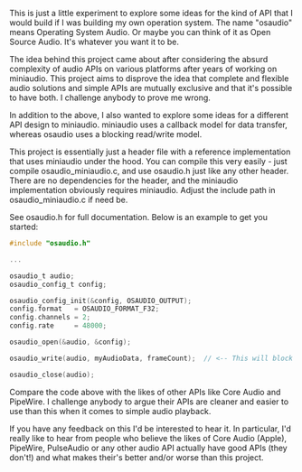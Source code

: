 This is just a little experiment to explore some ideas for the kind of API that I would build if I
was building my own operation system. The name "osaudio" means Operating System Audio. Or maybe you
can think of it as Open Source Audio. It's whatever you want it to be.

The idea behind this project came about after considering the absurd complexity of audio APIs on
various platforms after years of working on miniaudio. This project aims to disprove the idea that
complete and flexible audio solutions and simple APIs are mutually exclusive and that it's possible
to have both. I challenge anybody to prove me wrong.

In addition to the above, I also wanted to explore some ideas for a different API design to
miniaudio. miniaudio uses a callback model for data transfer, whereas osaudio uses a blocking
read/write model.

This project is essentially just a header file with a reference implementation that uses miniaudio
under the hood. You can compile this very easily - just compile osaudio_miniaudio.c, and use
osaudio.h just like any other header. There are no dependencies for the header, and the miniaudio
implementation obviously requires miniaudio. Adjust the include path in osaudio_miniaudio.c if need
be.

See osaudio.h for full documentation. Below is an example to get you started:

```c
#include "osaudio.h"

...

osaudio_t audio;
osaudio_config_t config;

osaudio_config_init(&config, OSAUDIO_OUTPUT);
config.format   = OSAUDIO_FORMAT_F32;
config.channels = 2;
config.rate     = 48000;

osaudio_open(&audio, &config);

osaudio_write(audio, myAudioData, frameCount);  // <-- This will block until all of the data has been sent to the device.

osaudio_close(audio);
```

Compare the code above with the likes of other APIs like Core Audio and PipeWire. I challenge
anybody to argue their APIs are cleaner and easier to use than this when it comes to simple audio
playback.

If you have any feedback on this I'd be interested to hear it. In particular, I'd really like to
hear from people who believe the likes of Core Audio (Apple), PipeWire, PulseAudio or any other
audio API actually have good APIs (they don't!) and what makes their's better and/or worse than
this project.
